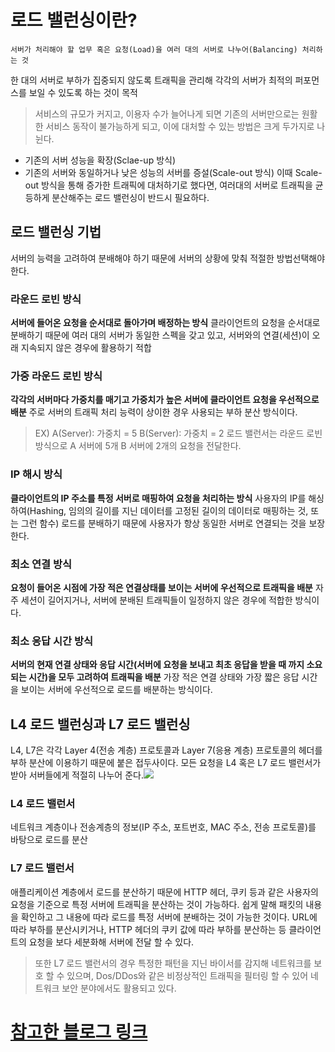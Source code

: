 # 로드 밸런싱이란?

```
서버가 처리해야 할 업무 혹은 요청(Load)을 여러 대의 서버로 나누어(Balancing) 처리하는 것
```

한 대의 서버로 부하가 집중되지 않도록 트래픽을 관리해 각각의 서버가 최적의 퍼포먼스를 보일 수 있도록 하는 것이 목적

> 서비스의 규모가 커지고, 이용자 수가 늘어나게 되면 기존의 서버만으로는 원활한 서비스 동작이 불가능하게 되고, 이에 대처할 수 있는 방법은 크게 두가지로 나뉜다.

- 기존의 서버 성능을 확장(Sclae-up 방식)
- 기존의 서버와 동일하거나 낮은 성능의 서버를 증설(Scale-out 방식)
  이때 Scale-out 방식을 통해 증가한 트래픽에 대처하기로 했다면, 여러대의 서버로 트래픽을 균등하게 분산해주는 로드 밸런싱이 반드시 필요하다.

## 로드 밸런싱 기법

서버의 능력을 고려하여 분배해야 하기 때문에 서버의 상황에 맞춰 적절한 방법선택해야 한다.

### 라운드 로빈 방식

**서버에 들어온 요청을 순서대로 돌아가며 배정하는 방식**
클라이언트의 요청을 순서대로 분배하기 때문에 여러 대의 서버가 동일한 스펙을 갖고 있고, 서버와의 연결(세션)이 오래 지속되지 않은 경우에 활용하기 적합

### 가중 라운드 로빈 방식

**각각의 서버마다 가중치를 매기고 가중치가 높은 서버에 클라이언트 요청을 우선적으로 배분**
주로 서버의 트래픽 처리 능력이 상이한 경우 사용되는 부하 분산 방식이다.

> EX)
> A(Server): 가중치 = 5
> B(Server): 가중치 = 2
> 로드 밸런서는 라운드 로빈 방식으로 A 서버에 5개 B 서버에 2개의 요청을 전달한다.

### IP 해시 방식

**클라이언트의 IP 주소를 특정 서버로 매핑하여 요청을 처리하는 방식**
사용자의 IP를 해싱하여(Hashing, 임의의 길이를 지닌 데이터를 고정된 길이의 데이터로 매핑하는 것, 또는 그런 함수) 로드를 분배하기 때문에 사용자가 항상 동일한 서버로 연결되는 것을 보장한다.

### 최소 연결 방식

**요청이 들어온 시점에 가장 적은 연결상태를 보이는 서버에 우선적으로 트래픽을 배분**
자주 세션이 길어지거나, 서버에 분배된 트래픽들이 일정하지 않은 경우에 적합한 방식이다.

### 최소 응답 시간 방식

**서버의 현재 연결 상태와 응답 시간(서버에 요청을 보내고 최초 응답을 받을 때 까지 소요되는 시간)을 모두 고려하여 트래픽을 배분**
가장 적은 연결 상태와 가장 짧은 응답 시간을 보이는 서버에 우선적으로 로드를 배분하는 방식이다.

## L4 로드 밸런싱과 L7 로드 밸런싱

L4, L7은 각각 Layer 4(전송 계층) 프로토콜과 Layer 7(응용 계층) 프로토콜의 헤더를 부하 분산에 이용하기 때문에 붙은 접두사이다. 모든 요청을 L4 혹은 L7 로드 밸런서가 받아 서버들에게 적절히 나누어 준다.![](https://velog.velcdn.com/images/blooper20/post/5f52e675-19cc-4958-a2fc-cbe3fb051844/image.png)

### L4 로드 밸런서

네트워크 계층이나 전송계층의 정보(IP 주소, 포트번호, MAC 주소, 전송 프로토콜)를 바탕으로 로드를 분산

### L7 로드 밸런서

애플리케이션 계층에서 로드를 분산하기 때문에 HTTP 헤더, 쿠키 등과 같은 사용자의 요청을 기준으로 특정 서버에 트래픽을 분산하는 것이 가능하다.
쉽게 말해 패킷의 내용을 확인하고 그 내용에 따라 로드를 특정 서버에 분배하는 것이 가능한 것이다.
URL에 따라 부하를 분산시키거나, HTTP 헤더의 쿠키 값에 따라 부하를 분산하는 등 클라이언트의 요청을 보다 세분화해 서버에 전달 할 수 있다.

> 또한 L7 로드 밸런서의 경우 특정한 패턴을 지닌 바이서를 감지해 네트워크를 보호 할 수 있으며, Dos/DDos와 같은 비정상적인 트래픽을 필터링 할 수 있어 네트워크 보안 분야에서도 활용되고 있다.

# [참고한 블로그 링크](https://tecoble.techcourse.co.kr/post/2021-11-07-load-balancing/)
